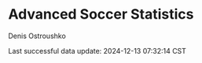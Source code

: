 # Advanced Soccer Statistics
Denis Ostroushko

<!-- gfm -->

Last successful data update: 2024-12-13 07:32:14 CST
